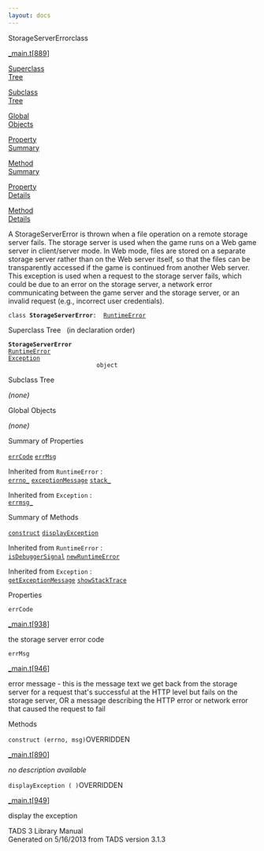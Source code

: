 ```yaml
---
layout: docs
---
```

<span class="title">StorageServerError</span><span class="type">class</span>

[\_main.t](../file/_main.t.html)\[[889](../source/_main.t.html#889)\]

[Superclass  
Tree](#_SuperClassTree_)

[Subclass  
Tree](#_SubClassTree_)

[Global  
Objects](#_ObjectSummary_)

[Property  
Summary](#_PropSummary_)

[Method  
Summary](#_MethodSummary_)

[Property  
Details](#_Properties_)

[Method  
Details](#_Methods_)



A StorageServerError is thrown when a file operation on a remote storage
server fails. The storage server is used when the game runs on a Web
game server in client/server mode. In Web mode, files are stored on a
separate storage server rather than on the Web server itself, so that
the files can be transparently accessed if the game is continued from
another Web server. This exception is used when a request to the storage
server fails, which could be due to an error on the storage server, a
network error communicating between the game server and the storage
server, or an invalid request (e.g., incorrect user credentials).

`class `**`StorageServerError`**` :   `[`RuntimeError`](../object/RuntimeError.html)



<span id="_SuperClassTree_"></span>



<span class="hdln">Superclass Tree</span>   (in declaration order)



**`StorageServerError`**  
[`RuntimeError`](../object/RuntimeError.html)  
[`Exception`](../object/Exception.html)  
`                         object`  
<span id="_SubClassTree_"></span>



<span class="hdln">Subclass Tree</span>  



*(none)* <span id="_ObjectSummary_"></span>



<span class="hdln">Global Objects</span>  



*(none)* <span id="_PropSummary_"></span>



<span class="hdln">Summary of Properties</span>  



[`errCode`](#errCode) [`errMsg`](#errMsg)

Inherited from `RuntimeError` :  
[`errno_`](../object/RuntimeError.html#errno_) [`exceptionMessage`](../object/RuntimeError.html#exceptionMessage) [`stack_`](../object/RuntimeError.html#stack_)

Inherited from `Exception` :  
[`errmsg_`](../object/Exception.html#errmsg_)

<span id="_MethodSummary_"></span>



<span class="hdln">Summary of Methods</span>  



[`construct`](#construct) [`displayException`](#displayException)

Inherited from `RuntimeError` :  
[`isDebuggerSignal`](../object/RuntimeError.html#isDebuggerSignal) [`newRuntimeError`](../object/RuntimeError.html#newRuntimeError)

Inherited from `Exception` :  
[`getExceptionMessage`](../object/Exception.html#getExceptionMessage) [`showStackTrace`](../object/Exception.html#showStackTrace)

<span id="_Properties_"></span>



<span class="hdln">Properties</span>  



<span id="errCode"></span>

`errCode`

[\_main.t](../file/_main.t.html)\[[938](../source/_main.t.html#938)\]



the storage server error code



<span id="errMsg"></span>

`errMsg`

[\_main.t](../file/_main.t.html)\[[946](../source/_main.t.html#946)\]



error message - this is the message text we get back from the storage
server for a request that's successful at the HTTP level but fails on
the storage server, OR a message describing the HTTP error or network
error that caused the request to fail



<span id="_Methods_"></span>



<span class="hdln">Methods</span>  



<span id="construct"></span>

`construct (errno, msg)`<span class="rem">OVERRIDDEN</span>

[\_main.t](../file/_main.t.html)\[[890](../source/_main.t.html#890)\]



*no description available*



<span id="displayException"></span>

`displayException ( )`<span class="rem">OVERRIDDEN</span>

[\_main.t](../file/_main.t.html)\[[949](../source/_main.t.html#949)\]



display the exception





TADS 3 Library Manual  
Generated on 5/16/2013 from TADS version 3.1.3


